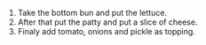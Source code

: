 1. Take the bottom bun and put the lettuce.
2. After that put the patty and put a slice of cheese.
3. Finaly add tomato, onions and pickle as topping.